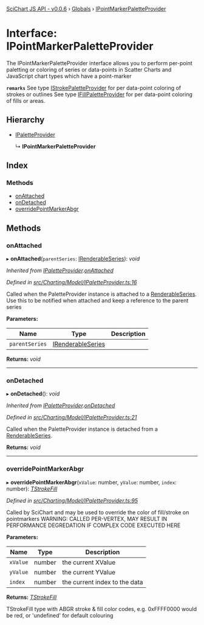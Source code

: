 [SciChart JS API - v0.0.6](../README.md) › [Globals](../globals.md) › [IPointMarkerPaletteProvider](ipointmarkerpaletteprovider.md)

# Interface: IPointMarkerPaletteProvider

The IPointMarkerPaletteProvider interface allows you to perform per-point paletting or coloring of series or data-points
in Scatter Charts and JavaScript chart types which have a point-marker

**`remarks`** 
See type [IStrokePaletteProvider](istrokepaletteprovider.md) for per data-point coloring of strokes or outlines
See type [IFillPaletteProvider](ifillpaletteprovider.md) for per data-point coloring of fills or areas.

## Hierarchy

* [IPaletteProvider](ipaletteprovider.md)

  ↳ **IPointMarkerPaletteProvider**

## Index

### Methods

* [onAttached](ipointmarkerpaletteprovider.md#onattached)
* [onDetached](ipointmarkerpaletteprovider.md#ondetached)
* [overridePointMarkerAbgr](ipointmarkerpaletteprovider.md#overridepointmarkerabgr)

## Methods

###  onAttached

▸ **onAttached**(`parentSeries`: [IRenderableSeries](irenderableseries.md)): *void*

*Inherited from [IPaletteProvider](ipaletteprovider.md).[onAttached](ipaletteprovider.md#onattached)*

*Defined in [src/Charting/Model/IPaletteProvider.ts:16](https://github.com/ABTSoftware/SciChart.Dev/blob/f6fba97af2/Web/src/SciChart/src/Charting/Model/IPaletteProvider.ts#L16)*

Called when the PaletteProvider instance is attached to a [RenderableSeries](../classes/baserenderableseries.md).
Use this to be notified when attached and keep a reference to the parent series

**Parameters:**

Name | Type | Description |
------ | ------ | ------ |
`parentSeries` | [IRenderableSeries](irenderableseries.md) |   |

**Returns:** *void*

___

###  onDetached

▸ **onDetached**(): *void*

*Inherited from [IPaletteProvider](ipaletteprovider.md).[onDetached](ipaletteprovider.md#ondetached)*

*Defined in [src/Charting/Model/IPaletteProvider.ts:21](https://github.com/ABTSoftware/SciChart.Dev/blob/f6fba97af2/Web/src/SciChart/src/Charting/Model/IPaletteProvider.ts#L21)*

Called when the PaletteProvider instance is detached from a [RenderableSeries](../classes/baserenderableseries.md).

**Returns:** *void*

___

###  overridePointMarkerAbgr

▸ **overridePointMarkerAbgr**(`xValue`: number, `yValue`: number, `index`: number): *[TStrokeFill](../globals.md#tstrokefill)*

*Defined in [src/Charting/Model/IPaletteProvider.ts:95](https://github.com/ABTSoftware/SciChart.Dev/blob/f6fba97af2/Web/src/SciChart/src/Charting/Model/IPaletteProvider.ts#L95)*

Called by SciChart and may be used to override the color of fill/stroke on pointmarkers
WARNING: CALLED PER-VERTEX, MAY RESULT IN PERFORMANCE DEGREDATION IF COMPLEX CODE EXECUTED HERE

**Parameters:**

Name | Type | Description |
------ | ------ | ------ |
`xValue` | number | the current XValue |
`yValue` | number | the current YValue |
`index` | number | the current index to the data |

**Returns:** *[TStrokeFill](../globals.md#tstrokefill)*

TStrokeFill type with ABGR stroke & fill color codes,
e.g. 0xFFFF0000 would be red, or 'undefined' for default colouring
